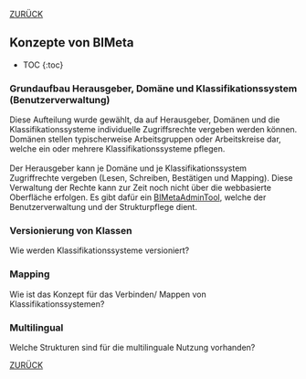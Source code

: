 [ZURÜCK](/Anleitungen/Anleitungen.md)

## Konzepte von BIMeta
* TOC
{:toc}

### Grundaufbau Herausgeber, Domäne und Klassifikationssystem (Benutzerverwaltung)
Diese Aufteilung wurde gewählt, da auf Herausgeber, Domänen und die Klassifikationssysteme individuelle Zugriffsrechte vergeben werden können.
<br> Domänen stellen typischerweise Arbeitsgruppen oder Arbeitskreise dar, welche ein oder mehrere Klassifikationssysteme pflegen.
<br><br>
Der Herausgeber kann je Domäne und je Klassifikationssystem Zugriffrechte vergeben (Lesen, Schreiben, Bestätigen und Mapping).
Diese Verwaltung der Rechte kann zur Zeit noch nicht über die webbasierte Oberfläche erfolgen. Es gibt dafür ein [BIMetaAdminTool](https://github.com/BIMeta-Steuerkreis/Server/blob/Development/BimetaAdminTool.md), welche der Benutzerverwaltung und der Strukturpflege dient.

### Versionierung von Klassen
Wie werden Klassifikationssysteme versioniert?

### Mapping
Wie ist das Konzept für das Verbinden/ Mappen von Klassifikationssystemen?

### Multilingual
Welche Strukturen sind für die multilinguale Nutzung vorhanden?


[ZURÜCK](/Anleitungen/Anleitungen.md)
